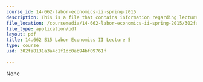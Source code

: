 ```yaml
---
course_id: 14-662-labor-economics-ii-spring-2015
description: This is a file that contains information regarding lecture 5.
file_location: /coursemedia/14-662-labor-economics-ii-spring-2015/302fa8131a3a4c1f1dc0ab94bf09761f_MIT14_662S15_lecnotes5.pdf
file_type: application/pdf
layout: pdf
title: 14.662 S15 Labor Economics II Lecture 5
type: course
uid: 302fa8131a3a4c1f1dc0ab94bf09761f

---
```

None